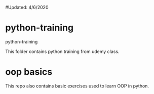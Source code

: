 #Updated: 4/6/2020

# python-training
python-training

This folder contains python training from udemy class.

# oop basics
This repo also contains basic exercises used to learn OOP in python.
